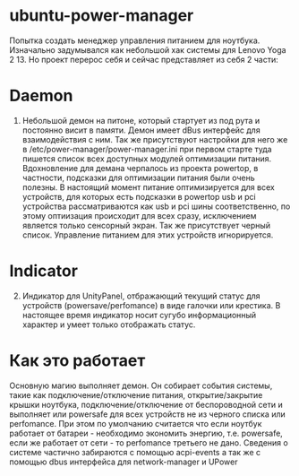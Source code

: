 # ubuntu-power-manager
Попытка создать менеджер управления питанием для ноутбука. Изначально задумывался как небольшой хак системы для Lenovo Yoga 2 13. Но проект перерос себя и сейчас представляет из себя 2 части:

# Daemon
1. Небольшой демон на питоне, который стартует из под рута и постоянно висит в памяти. Демон имеет dBus интерфейс для взаимодействия с ним. Так же присутствуют настройки для него  же в /etc/power-manager/power-manager.ini при первом старте туда пишется список всех доступных модулей оптимизации питания. Вдохновление для демана черпалось из проекта powertop, в частности, подсказки для оптимизации питания были очень полезны. В настоящий момент питание оптимизируется для всех устройств, для которых есть подсказки в powertop usb и pci устройства рассматриваются как usb и pci шины соответственно, по этому оптиизация происходит для всех сразу, исключением является только сенсорный экран. Так же присутствует черный список. Управление питанием для этих устройств игнорируется. 

# Indicator
2. Индикатор для UnityPanel, отбражающий текущий статус для устройств (powersave/perfomance) в виде галочки или крестика. В настоящее время индикатор носит сугубо информационный характер и умеет только отображать статус.


# Как это работает
Основную магию выполняет демон. Он собирает события системы, такие как подключение/отключение питания, открытие/закрытие крышки ноутбука, подключение/отключение от беспороводной сети и выполняет или powersafe для всех устройств не из черного списка или perfomance. При этом по умолчанию считается что если ноутбук работает от батареи - необходимо экономить энергию, т.е. powersafe, если же работает от сети - то perfomance третьего не дано. Сведения о системе частично забираются с помощью acpi-events а так же с помощью dbus интерфейса для network-manager и UPower


